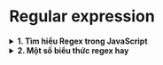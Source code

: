 # Regular expression

<details>
<summary><strong>1. Tìm hiểu Regex trong JavaScript</strong></summary>

---

## **1. Khởi tạo Regular Expression**

Có hai cách:

```js
var re1 = new RegExp("abc");
var re2 = /abc/;
```

Cả hai đều biểu diễn khuôn mẫu `"abc"`.

---

## **2. Một số phương thức cơ bản**

### **2.1. Phương thức `test`**

Kiểm tra xem string có chứa pattern hay không.

```js
/abc/.test("abcde");      // true
/abc/.test("12abcde");    // true
/abc/.test("abxcde");     // false
```

### **2.2. Kiểm tra tập hợp ký tự**

```js
/[0-9]/.test("in 1992");  // true
/[0-5]/.test("Gold 9999"); // false
```

**Các ký tự đặc biệt:**

* `\d` : chữ số 0-9
* `\w` : chữ cái hoặc số hoặc `_`
* `\s` : ký tự trắng (space, tab, newline)
* `\D` : không phải chữ số
* `\W` : không phải chữ cái
* `\S` : không phải ký tự trắng
* `.` : bất kỳ ký tự nào trừ newline

Ví dụ kiểm tra định dạng ngày giờ: `dd-mm-yyyy hh:mm`

```js
var dateTime = /\d\d-\d\d-\d\d\d\d \d\d:\d\d/;
dateTime.test("30-01-2003 15:20"); // true
dateTime.test("30-jan-2003 15:20"); // false
```

### **2.3. Đảo ngược tập hợp ký tự**

```js
var notBinary = /[^01]/;
notBinary.test("1100100010100110"); // false
notBinary.test("1100100010200110"); // true
```

---

## **3. Biểu diễn số lần lặp**

| Ký hiệu | Ý nghĩa                  |
| ------- | ------------------------ |
| `+`     | xuất hiện ≥ 1 lần        |
| `*`     | xuất hiện ≥ 0 lần        |
| `?`     | xuất hiện 0 hoặc 1 lần   |
| `{n}`   | xuất hiện đúng n lần     |
| `{x,y}` | xuất hiện từ x đến y lần |
| `{x,}`  | xuất hiện ≥ x lần        |

Ví dụ:

```js
/'\d+'/.test("'123'"); // true
/'\d*'/.test("''");    // true
/neighbou?r/.test("neighbor"); // true
/\d{2,4}/.test("12345");      // true
```

---

## **4. Nhóm và lựa chọn pattern**

### **4.1. Nhóm**

```js
var cartoonCrying = /boo+(hoo+)+/i;
cartoonCrying.test("Boohoooohoohooo"); // true
```

### **4.2. Lựa chọn pattern**

```js
var animalCount = /\d+ (pig|cow|chicken)s?/;
animalCount.test("15 pigs"); // true
animalCount.test("15 pigchickens"); // false
```

---

## **5. Phương thức `exec`**

Trả về thông tin trùng khớp hoặc `null`.

```js
/\d+/.exec("one two 100 200");
// => ["100", index: 8, input: "one two 100 200"]
```

**Với group:**

```js
var quotedText = /'([^']*)'/;
quotedText.exec("she said 'hello'");
// => ["'hello'", "hello", index: 9, input: "she said 'hello'"]
```

> Lưu ý: Nếu group trùng nhiều lần, `exec` chỉ trả kết quả cuối cùng của group.

---

## **6. Trích xuất dữ liệu từ string**

```js
function findDate(string) {
  var dateTime = /(\d{1,2})-(\d{1,2})-(\d{4})/;
  var match = dateTime.exec(string);
  return {
    day: match[1],
    month: match[2],
    year: match[3],
  };
}

findDate("30-1-2003");
// => {day: "30", month: "1", year: "2003"}
```

### **Ranh giới string**

* `^` : bắt đầu string
* `$` : kết thúc string
* `\b` : ranh giới từ

```js
/^(\d{1,2})-(\d{1,2})-(\d{4})$/.exec("30-1-2003"); // hợp lệ
/\b(\d{1,2})-(\d{1,2})-(\d{4})\b/.exec("Hello 30-1-2003 Haha"); // hợp lệ
```

---

## **7. Tạo RegExp linh động**

```js
var name = "lampv";
var text = "LamPV is a suspicious character.";
var regexp = new RegExp("\\b(" + name + ")\\b", "gi");
console.log(text.replace(regexp, "_$1_"));
// => _LamPV_ is a suspicious character.
```

* `g`: global (tất cả trùng khớp)
* `i`: ignore case (không phân biệt hoa thường)
* `$1`: nội dung của group đầu tiên

---

## **8. Tóm tắt các ký hiệu cơ bản**

| Ký hiệu    | Ý nghĩa                         |     |                       |
| ---------- | ------------------------------- | --- | --------------------- |
| `/abc/`    | chuỗi `"abc"`                   |     |                       |
| `/[abc]/`  | bất kỳ ký tự a, b, c            |     |                       |
| `/[^abc]/` | bất kỳ ký tự không phải a, b, c |     |                       |
| `/[0-9]/`  | chữ số 0-9                      |     |                       |
| `x+`       | xuất hiện ≥ 1 lần               |     |                       |
| `x*`       | xuất hiện ≥ 0 lần               |     |                       |
| `x?`       | xuất hiện 0 hoặc 1 lần          |     |                       |
| `x{2,4}`   | xuất hiện từ 2 đến 4 lần        |     |                       |
| `(abc)`    | nhóm `abc`                      |     |                       |
| \`a        | b                               | c\` | một trong các pattern |
| `\d`       | chữ số 0-9                      |     |                       |
| `\w`       | chữ cái, số, `_`                |     |                       |
| `\s`       | ký tự trắng                     |     |                       |
| `.`        | bất kỳ ký tự nào trừ newline    |     |                       |
| `\b`       | ranh giới từ                    |     |                       |
| `^`        | bắt đầu string                  |     |                       |
| `$`        | kết thúc string                 |     |                       |

---

**Tham khảo:** [Regular Expressions](https://developer.mozilla.org/en-US/docs/Web/JavaScript/Guide/Regular_Expressions)

</details>
<details>
<summary><strong>2. Một số biểu thức regex hay</strong></summary>

Trong bài viết tìm hiểu Regular Expression JavaScript, mình tổng hợp lại một số biểu thức chính quy RegExp hay mà mình sưu tầm được.

### Kiến thức cơ bản về RegExp:

* `/abc/` : chuỗi các kí tự abc
* `/[abc]/` : bất kỳ kí tự nào thuộc tập a, b, c
* `/[^abc]/` : bất kỳ kí tự nào không thuộc tập a, b, c
* `/[0-9]/` : bất kỳ kí tự nào từ 0 đến 9
* `/x+/` : x xuất hiện >= 1 lần
* `/x*/` : x xuất hiện >= 0 lần
* `/x?/` : x xuất hiện 0 hoặc 1 lần
* `/x{2,4}/` : x xuất hiện từ 2 đến 4 lần
* `/(abc)/` : cụm abc
* `/a|b|c/` : bất kì pattern nào trong a, b, c
* `/\d/` : chữ số từ 0 đến 9
* `/\w/` : chữ cái
* `/\s/` : ký tự trắng (dấu cách, tab, dòng mới)
* `/./` : bất kỳ ký tự nào trừ dòng mới
* `/\b/` : ranh giới từ
* `/^/` : bắt đầu string
* `/$/` : kết thúc string

---

### Một số regex thông dụng

**1. Chỉ chữ cái (a-z, A-Z)**

```js
/^[a-zA-Z]+$/;
```

**2. Chỉ số**

```js
/^\d+$/;
```

**3. Chữ và số (alphanumeric)**

```js
/^[a-zA-Z0-9]+$/;
```

**4. Base64**

```js
/^([0-9a-zA-Z+/]{4})*(([0-9a-zA-Z+/]{2}==)|([0-9a-zA-Z+/]{3}=))?$/;
```

**5. Boolean**

```js
/^true|false$/;
```

**6. Số thập phân**

```js
/^[+-]?((\d+(\.\d*)?)|(\.\d+))$/;
```

**7. Hexadecimal**

```js
/^[0-9a-fA-F]+$/;
```

**8. Mã màu Hex**

```js
/^#([A-Fa-f0-9]{6}|[A-Fa-f0-9]{3})$/;
```

**9. Mã màu RGB**

```js
/^rgb\(((\s*(\d|[1-9]\d|1\d\d|2[0-4][0-9]|25[0-5])\s*),){2}(\s*(\d|[1-9]\d|1\d\d|2[0-4][0-9]|25[0-5])\s*)\)$/;
```

**10. Mã màu RGBA**

```js
/^rgba\(((\s*(\d|[1-9]\d|1\d\d|2[0-4][0-9]|25[0-5])\s*),){3}(\s*(1(\.0+)?|0?\.\d+)\s*)\)$/;
```

**11. Email**

```js
/^[a-z0-9!#$%&'*+/=?^_`{|}~-]+(?:\.[a-z0-9!#$%&'*+/=?^_`{|}~-]+)*@(?:[a-z0-9](?:[a-z0-9-]*[a-z0-9])?\.)+[a-z0-9](?:[a-z0-9-]*[a-z0-9])?$/i;
```

**12. IPv4**

```js
/^(([0-9]|[1-9][0-9]|1[0-9]{2}|2[0-4][0-9]|25[0-5])\.){3}([0-9]|[1-9][0-9]|1[0-9]{2}|2[0-4][0-9]|25[0-5])$/;
```

**13. MAC Address**

```js
/^([0-9A-Fa-f]{2}[:-]){5}([0-9A-Fa-f]{2})$/;
```

**14. MD5**

```js
/^[a-f0-9]{32}$/;
```

**15. Số điện thoại Việt Nam**

```js
/^(0|\+84)(\s|\.)?((3[2-9])|(5[689])|(7[06-9])|(8[1-689])|(9[0-46-9]))(\d)(\s|\.)?(\d{3})(\s|\.)?(\d{3})$/;
```

**16. Mật khẩu mạnh**

* Tối thiểu 8 ký tự
* Ít nhất 1 chữ thường, 1 chữ hoa, 1 số, 1 ký tự đặc biệt

```js
/^(?=.*[a-z])(?=.*[A-Z])(?=.*[0-9])(?=.*[!@#\$%\^&\*]).{8,}$/;
```

---

### Lời kết

Regular Expression là một chủ đề phức tạp, khó để có biểu thức chuẩn tuyệt đối. Khi áp dụng vào project thực tế, nên kiểm tra lại và kết hợp với các phương pháp khác thay vì chỉ copy-paste.

</details>
